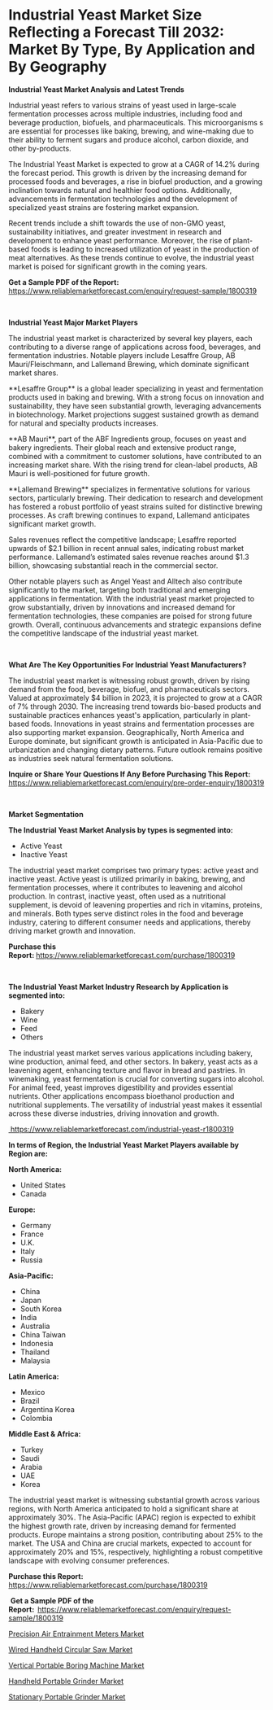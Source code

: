 <p><h1>Industrial Yeast Market Size Reflecting a Forecast Till 2032: Market By Type, By Application and By Geography</h1></p><p><strong>Industrial Yeast Market Analysis and Latest Trends</strong></p>
<p><p>Industrial yeast refers to various strains of yeast used in large-scale fermentation processes across multiple industries, including food and beverage production, biofuels, and pharmaceuticals. This microorganisms s are essential for processes like baking, brewing, and wine-making due to their ability to ferment sugars and produce alcohol, carbon dioxide, and other by-products.</p><p>The Industrial Yeast Market is expected to grow at a CAGR of 14.2% during the forecast period. This growth is driven by the increasing demand for processed foods and beverages, a rise in biofuel production, and a growing inclination towards natural and healthier food options. Additionally, advancements in fermentation technologies and the development of specialized yeast strains are fostering market expansion. </p><p>Recent trends include a shift towards the use of non-GMO yeast, sustainability initiatives, and greater investment in research and development to enhance yeast performance. Moreover, the rise of plant-based foods is leading to increased utilization of yeast in the production of meat alternatives. As these trends continue to evolve, the industrial yeast market is poised for significant growth in the coming years.</p></p>
<p><strong>Get a Sample PDF of the Report:&nbsp;</strong> <a href="https://www.reliablemarketforecast.com/enquiry/request-sample/1800319?utm_campaign=3572&utm_medium=2&utm_source=Github&utm_content=ia&utm_term=01042025&utm_id=industrial-yeast">https://www.reliablemarketforecast.com/enquiry/request-sample/1800319</a></p>
<p>&nbsp;</p>
<p><strong>Industrial Yeast Major Market Players</strong></p>
<p><p>The industrial yeast market is characterized by several key players, each contributing to a diverse range of applications across food, beverages, and fermentation industries. Notable players include Lesaffre Group, AB Mauri/Fleischmann, and Lallemand Brewing, which dominate significant market shares.</p><p>**Lesaffre Group** is a global leader specializing in yeast and fermentation products used in baking and brewing. With a strong focus on innovation and sustainability, they have seen substantial growth, leveraging advancements in biotechnology. Market projections suggest sustained growth as demand for natural and specialty products increases.</p><p>**AB Mauri**, part of the ABF Ingredients group, focuses on yeast and bakery ingredients. Their global reach and extensive product range, combined with a commitment to customer solutions, have contributed to an increasing market share. With the rising trend for clean-label products, AB Mauri is well-positioned for future growth.</p><p>**Lallemand Brewing** specializes in fermentative solutions for various sectors, particularly brewing. Their dedication to research and development has fostered a robust portfolio of yeast strains suited for distinctive brewing processes. As craft brewing continues to expand, Lallemand anticipates significant market growth.</p><p>Sales revenues reflect the competitive landscape; Lesaffre reported upwards of $2.1 billion in recent annual sales, indicating robust market performance. Lallemand’s estimated sales revenue reaches around $1.3 billion, showcasing substantial reach in the commercial sector.</p><p>Other notable players such as Angel Yeast and Alltech also contribute significantly to the market, targeting both traditional and emerging applications in fermentation. With the industrial yeast market projected to grow substantially, driven by innovations and increased demand for fermentation technologies, these companies are poised for strong future growth. Overall, continuous advancements and strategic expansions define the competitive landscape of the industrial yeast market.</p></p>
<p>&nbsp;</p>
<p><strong>What Are The Key Opportunities For Industrial Yeast Manufacturers?</strong></p>
<p><p>The industrial yeast market is witnessing robust growth, driven by rising demand from the food, beverage, biofuel, and pharmaceuticals sectors. Valued at approximately $4 billion in 2023, it is projected to grow at a CAGR of 7% through 2030. The increasing trend towards bio-based products and sustainable practices enhances yeast's application, particularly in plant-based foods. Innovations in yeast strains and fermentation processes are also supporting market expansion. Geographically, North America and Europe dominate, but significant growth is anticipated in Asia-Pacific due to urbanization and changing dietary patterns. Future outlook remains positive as industries seek natural fermentation solutions.</p></p>
<p><strong>Inquire or Share Your Questions If Any Before Purchasing This Report:</strong> <a href="https://www.reliablemarketforecast.com/enquiry/pre-order-enquiry/1800319?utm_campaign=3572&utm_medium=2&utm_source=Github&utm_content=ia&utm_term=01042025&utm_id=industrial-yeast">https://www.reliablemarketforecast.com/enquiry/pre-order-enquiry/1800319</a></p>
<p>&nbsp;</p>
<p><strong>Market Segmentation</strong></p>
<p><strong>The Industrial Yeast Market Analysis by types is segmented into:</strong></p>
<p><ul><li>Active Yeast</li><li>Inactive Yeast</li></ul></p>
<p><p>The industrial yeast market comprises two primary types: active yeast and inactive yeast. Active yeast is utilized primarily in baking, brewing, and fermentation processes, where it contributes to leavening and alcohol production. In contrast, inactive yeast, often used as a nutritional supplement, is devoid of leavening properties and rich in vitamins, proteins, and minerals. Both types serve distinct roles in the food and beverage industry, catering to different consumer needs and applications, thereby driving market growth and innovation.</p></p>
<p><strong>Purchase this Report:&nbsp;</strong><a href="https://www.reliablemarketforecast.com/purchase/1800319?utm_campaign=3572&utm_medium=2&utm_source=Github&utm_content=ia&utm_term=01042025&utm_id=industrial-yeast">https://www.reliablemarketforecast.com/purchase/1800319</a></p>
<p>&nbsp;</p>
<p><strong>The Industrial Yeast Market Industry Research by Application is segmented into:</strong></p>
<p><ul><li>Bakery</li><li>Wine</li><li>Feed</li><li>Others</li></ul></p>
<p><p>The industrial yeast market serves various applications including bakery, wine production, animal feed, and other sectors. In bakery, yeast acts as a leavening agent, enhancing texture and flavor in bread and pastries. In winemaking, yeast fermentation is crucial for converting sugars into alcohol. For animal feed, yeast improves digestibility and provides essential nutrients. Other applications encompass bioethanol production and nutritional supplements. The versatility of industrial yeast makes it essential across these diverse industries, driving innovation and growth.</p></p>
<p><a href="https://www.reliablemarketforecast.com/industrial-yeast-r1800319?utm_campaign=3572&utm_medium=2&utm_source=Github&utm_content=ia&utm_term=01042025&utm_id=industrial-yeast">&nbsp;https://www.reliablemarketforecast.com/industrial-yeast-r1800319</a></p>
<p><strong>In terms of Region, the Industrial Yeast Market Players available by Region are:</strong></p>
<p>
    <p> <strong> North America: </strong>
        <ul>
            <li>United States</li>
            <li>Canada</li>
        </ul>
        </p> 
    <p> <strong> Europe: </strong>
        <ul>
            <li>Germany</li>
            <li>France</li>
            <li>U.K.</li>
            <li>Italy</li>
            <li>Russia</li>
        </ul>
        </p> 
    <p> <strong> Asia-Pacific: </strong>
        <ul>
            <li>China</li>
            <li>Japan</li>
            <li>South Korea</li>
            <li>India</li>
            <li>Australia</li>
            <li>China Taiwan</li>
            <li>Indonesia</li>
            <li>Thailand</li>
            <li>Malaysia</li>
        </ul>
        </p> 
    <p> <strong> Latin America: </strong>
        <ul>
            <li>Mexico</li>
            <li>Brazil</li>
            <li>Argentina Korea</li>
            <li>Colombia</li>
        </ul>
        </p> 
    <p> <strong> Middle East & Africa: </strong>
        <ul>
            <li>Turkey</li>
            <li>Saudi</li>
            <li>Arabia</li>
            <li>UAE</li>
            <li>Korea</li>
        </ul>
    </p>
    </p>
<p><p>The industrial yeast market is witnessing substantial growth across various regions, with North America anticipated to hold a significant share at approximately 30%. The Asia-Pacific (APAC) region is expected to exhibit the highest growth rate, driven by increasing demand for fermented products. Europe maintains a strong position, contributing about 25% to the market. The USA and China are crucial markets, expected to account for approximately 20% and 15%, respectively, highlighting a robust competitive landscape with evolving consumer preferences.</p></p>
<p><strong>Purchase this Report: </strong><a href="https://www.reliablemarketforecast.com/purchase/1800319?utm_campaign=3572&utm_medium=2&utm_source=Github&utm_content=ia&utm_term=01042025&utm_id=industrial-yeast">https://www.reliablemarketforecast.com/purchase/1800319</a></p>
<p>&nbsp;<strong>Get a Sample PDF of the Report:&nbsp;&nbsp;</strong><a href="https://www.reliablemarketforecast.com/enquiry/request-sample/1800319?utm_campaign=3572&utm_medium=2&utm_source=Github&utm_content=ia&utm_term=01042025&utm_id=industrial-yeast">https://www.reliablemarketforecast.com/enquiry/request-sample/1800319</a></p>
<p><strong></strong></p>
<p><p><a href="https://www.linkedin.com/pulse/global-precision-air-entrainment-meters-market-size-2025-2032-yyqme?utm_campaign=3572&utm_medium=2&utm_source=Github&utm_content=ia&utm_term=01042025&utm_id=industrial-yeast">Precision Air Entrainment Meters Market</a></p><p><a href="https://www.linkedin.com/pulse/identifying-growth-drivers-comprehensive-analysis-wired-handheld-qo7ke?utm_campaign=3572&utm_medium=2&utm_source=Github&utm_content=ia&utm_term=01042025&utm_id=industrial-yeast">Wired Handheld Circular Saw Market</a></p><p><a href="https://www.linkedin.com/pulse/aglobalvertical-portable-boring-machine-market-study-including-ys7de?utm_campaign=3572&utm_medium=2&utm_source=Github&utm_content=ia&utm_term=01042025&utm_id=industrial-yeast">Vertical Portable Boring Machine Market</a></p><p><a href="https://www.linkedin.com/pulse/projected-market-revenue-handheld-portable-grinder-93-cagr-f16gc?utm_campaign=3572&utm_medium=2&utm_source=Github&utm_content=ia&utm_term=01042025&utm_id=industrial-yeast">Handheld Portable Grinder Market</a></p><p><a href="https://www.linkedin.com/pulse/projecting-growth-stationary-portable-grinder-market-insights-om78c?utm_campaign=3572&utm_medium=2&utm_source=Github&utm_content=ia&utm_term=01042025&utm_id=industrial-yeast">Stationary Portable Grinder Market</a></p></p>